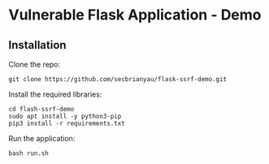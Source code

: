 # Vulnerable Flask Application - Demo

## Installation

Clone the repo:

```
git clone https://github.com/secbrianyau/flask-ssrf-demo.git
```

Install the required libraries:

```
cd flash-ssrf-demo
sudo apt install -y python3-pip
pip3 install -r requirements.txt
```

Run the application:

```
bash run.sh
```
